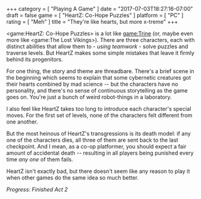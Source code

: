 +++
category = [ "Playing A Game" ]
date = "2017-07-03T18:27:16-07:00"
draft = false
game = [ "HeartZ: Co-Hope Puzzles" ]
platform = [ "PC" ]
rating = [ "Meh" ]
title = "They're like hearts, but more x-treme"
+++

<game:HeartZ: Co-Hope Puzzles> is a lot like <game:Trine> (or, maybe even more like <game:The Lost Vikings>).  There are three characters, each with distinct abilities that allow them to - <i>using teamwork</i> - solve puzzles and traverse levels.  But HeartZ makes some simple mistakes that leave it firmly behind its progenitors.

For one thing, the story and theme are threadbare.  There's a brief scene in the beginning which seems to explain that some cybernetic creatures got their hearts combined by mad science -- but the characters have no personality, and there's no sense of continuous storytelling as the game goes on.  You're just a bunch of weird robot-things in a laboratory.

I also feel like HeartZ takes too long to introduce each character's special moves.  For the first set of levels, none of the characters felt different from one another.

But the most heinous of HeartZ's transgressions is its death model: if any one of the characters dies, all three of them are sent back to the last checkpoint.  And I mean, as a co-op platformer, you should expect a fair amount of accidental death -- resulting in all players being punished every time <i>any one</i> of them fails.

HeartZ isn't exactly bad, but there doesn't seem like any reason to play it when other games do the same idea so much better.

<i>Progress: Finished Act 2</i>
